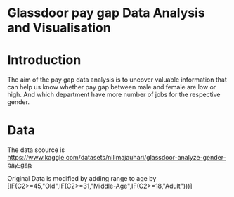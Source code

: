 # Glassdoor pay gap Data Analysis and Visualisation

# Introduction
The aim of the pay gap data analysis is to uncover valuable information that can help us know whether pay gap between male and female are low or high. And which department have more number of jobs for the respective gender. 

# Data
The data scource is https://www.kaggle.com/datasets/nilimajauhari/glassdoor-analyze-gender-pay-gap

Original Data is modified by adding range to age by [IF(C2>=45,"Old",IF(C2>=31,"Middle-Age",IF(C2>=18,"Adult")))]
